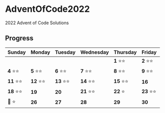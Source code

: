 # AdventOfCode2022

2022 Advent of Code Solutions

## Progress

Sunday | Monday | Tuesday | Wednesday | Thursday | Friday | Saturday
------- | -------| ------- | ------- | -------| -------| -------
   |   |   |  |  | **1** :star::star: | **2** :star::star: | **3** :star::star:  
 **4** :star::star: | **5** :star::star: | **6**  :star::star:  | **7** :star::star: | **8**  :star::star: | **9** :star::star: | **10** :star::star:
 **11** :star::star: | **12** :star::star: | **13** :star::star: | **14** :star::star: | **15** :star::star: | **16**  | **17** :star:
 **18** :star::star: | **19**  | **20**  | **21** :star::star: | **22** :star: | **23** :star::star: | **24** :star::star:
 :christmas_tree: :star: | **26** | **27** | **28** | **29** | **30** | **31** | 